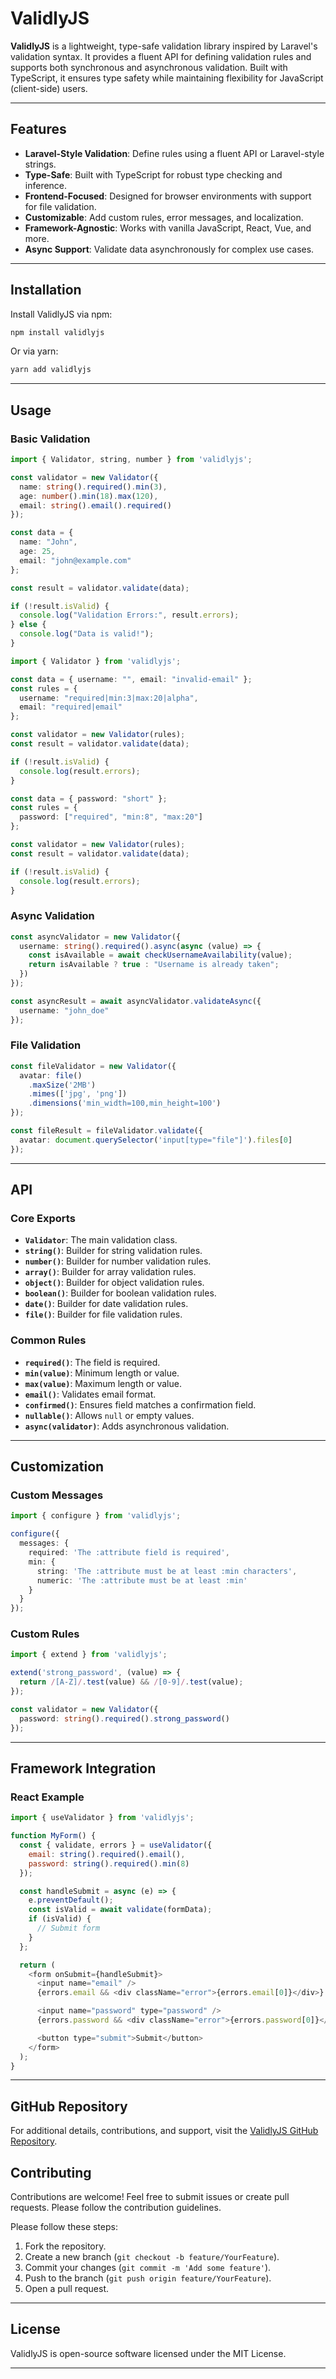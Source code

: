 # ValidlyJS

**ValidlyJS** is a lightweight, type-safe validation library inspired by Laravel's validation syntax. It provides a fluent API for defining validation rules and supports both synchronous and asynchronous validation. Built with TypeScript, it ensures type safety while maintaining flexibility for JavaScript (client-side) users.

---

## Features

- **Laravel-Style Validation**: Define rules using a fluent API or Laravel-style strings.
- **Type-Safe**: Built with TypeScript for robust type checking and inference.
- **Frontend-Focused**: Designed for browser environments with support for file validation.
- **Customizable**: Add custom rules, error messages, and localization.
- **Framework-Agnostic**: Works with vanilla JavaScript, React, Vue, and more.
- **Async Support**: Validate data asynchronously for complex use cases.

---

## Installation

Install ValidlyJS via npm:

```bash
npm install validlyjs
```

Or via yarn:

```bash
yarn add validlyjs
```

---

## Usage

### Basic Validation

```typescript
import { Validator, string, number } from 'validlyjs';

const validator = new Validator({
  name: string().required().min(3),
  age: number().min(18).max(120),
  email: string().email().required()
});

const data = {
  name: "John",
  age: 25,
  email: "john@example.com"
};

const result = validator.validate(data);

if (!result.isValid) {
  console.log("Validation Errors:", result.errors);
} else {
  console.log("Data is valid!");
}
```

```typescript
import { Validator } from 'validlyjs';

const data = { username: "", email: "invalid-email" };
const rules = {
  username: "required|min:3|max:20|alpha",
  email: "required|email"
};

const validator = new Validator(rules);
const result = validator.validate(data);

if (!result.isValid) {
  console.log(result.errors);
}
```

```typescript
const data = { password: "short" };
const rules = {
  password: ["required", "min:8", "max:20"]
};

const validator = new Validator(rules);
const result = validator.validate(data);

if (!result.isValid) {
  console.log(result.errors);
}
```

### Async Validation

```typescript
const asyncValidator = new Validator({
  username: string().required().async(async (value) => {
    const isAvailable = await checkUsernameAvailability(value);
    return isAvailable ? true : "Username is already taken";
  })
});

const asyncResult = await asyncValidator.validateAsync({
  username: "john_doe"
});
```

### File Validation

```typescript
const fileValidator = new Validator({
  avatar: file()
    .maxSize('2MB')
    .mimes(['jpg', 'png'])
    .dimensions('min_width=100,min_height=100')
});

const fileResult = fileValidator.validate({
  avatar: document.querySelector('input[type="file"]').files[0]
});
```

---

## API

### Core Exports

- **`Validator`**: The main validation class.
- **`string()`**: Builder for string validation rules.
- **`number()`**: Builder for number validation rules.
- **`array()`**: Builder for array validation rules.
- **`object()`**: Builder for object validation rules.
- **`boolean()`**: Builder for boolean validation rules.
- **`date()`**: Builder for date validation rules.
- **`file()`**: Builder for file validation rules.

### Common Rules

- **`required()`**: The field is required.
- **`min(value)`**: Minimum length or value.
- **`max(value)`**: Maximum length or value.
- **`email()`**: Validates email format.
- **`confirmed()`**: Ensures field matches a confirmation field.
- **`nullable()`**: Allows `null` or empty values.
- **`async(validator)`**: Adds asynchronous validation.

---

## Customization

### Custom Messages

```typescript
import { configure } from 'validlyjs';

configure({
  messages: {
    required: 'The :attribute field is required',
    min: {
      string: 'The :attribute must be at least :min characters',
      numeric: 'The :attribute must be at least :min'
    }
  }
});
```

### Custom Rules

```typescript
import { extend } from 'validlyjs';

extend('strong_password', (value) => {
  return /[A-Z]/.test(value) && /[0-9]/.test(value);
});

const validator = new Validator({
  password: string().required().strong_password()
});
```

---

## Framework Integration

### React Example

```javascript
import { useValidator } from 'validlyjs';

function MyForm() {
  const { validate, errors } = useValidator({
    email: string().required().email(),
    password: string().required().min(8)
  });

  const handleSubmit = async (e) => {
    e.preventDefault();
    const isValid = await validate(formData);
    if (isValid) {
      // Submit form
    }
  };

  return (
    <form onSubmit={handleSubmit}>
      <input name="email" />
      {errors.email && <div className="error">{errors.email[0]}</div>}

      <input name="password" type="password" />
      {errors.password && <div className="error">{errors.password[0]}</div>}

      <button type="submit">Submit</button>
    </form>
  );
}
```

---

## GitHub Repository

For additional details, contributions, and support, visit the [ValidlyJS GitHub Repository](https://github.com/tobyemmanuel/validlyjs).

## Contributing

Contributions are welcome! Feel free to submit issues or create pull requests. Please follow the contribution guidelines.

Please follow these steps:

1. Fork the repository.
2. Create a new branch (`git checkout -b feature/YourFeature`).
3. Commit your changes (`git commit -m 'Add some feature'`).
4. Push to the branch (`git push origin feature/YourFeature`).
5. Open a pull request.

---

## License

ValidlyJS is open-source software licensed under the MIT License.

---
